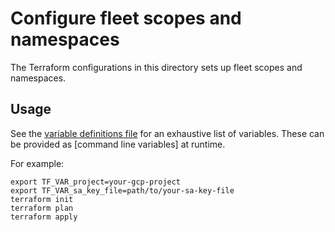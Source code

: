 # Configure fleet scopes and namespaces

The Terraform configurations in this directory sets up fleet scopes and namespaces.

## Usage

See the [variable definitions file] for an exhaustive list of variables.
These can be provided as [command line variables] at runtime.

For example:
```shell
export TF_VAR_project=your-gcp-project
export TF_VAR_sa_key_file=path/to/your-sa-key-file
terraform init
terraform plan
terraform apply
```

[variable definitions file]: ./variables.tf
